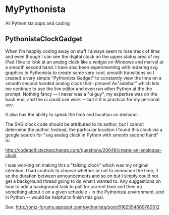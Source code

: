 # MyPythonista
All Pythonista apps and coding

## PythonistaClockGadget
When I'm happily coding away on stuff I always seem to lose track of time and even though I can see the digital clock on the upper status area of my iPad I like to look at an analog clock like a widget on Windows and marvel at a smooth second hand. I have also been experimenting with redering svg graphics in Pythonista to create some very cool, smooth transitions so I created a very simple "Pythonista Gadget" to constantly view the time on a smooth second handed analog clock that I present As"sidebar" which lets me continue to use the live editor and even run other Python at the the prompt. Nothing fancy -- I never was a "ui guy", my expertise was on the back end, and the ui could use work -- but it it is practical for my personal use.

It also has the ability to speak the time and location on demand.

The SVG clock code should be attributed to its author, but I cannot determine the author. Instead, the particular location I found this clock via a google search for "svg analog clock in Python with smooth second hand" is:

http://codegolf.stackexchange.com/questions/20646/create-an-analogue-clock

I was working on making this a "talking clock" which was my original intention. I had controls to choose whether or not to announce the time, if so the duration between announcements and so on but I simply could not get a background thread going to do what I wanted to. Any suggestions on how to add a background task to poll for current time and then do something about it on a given schedule - in the Pythonista environment, and in Python -- would be helpful to finish this goal.

See: http://omz-forums.appspot.com/pythonista/post/6162554669760512
